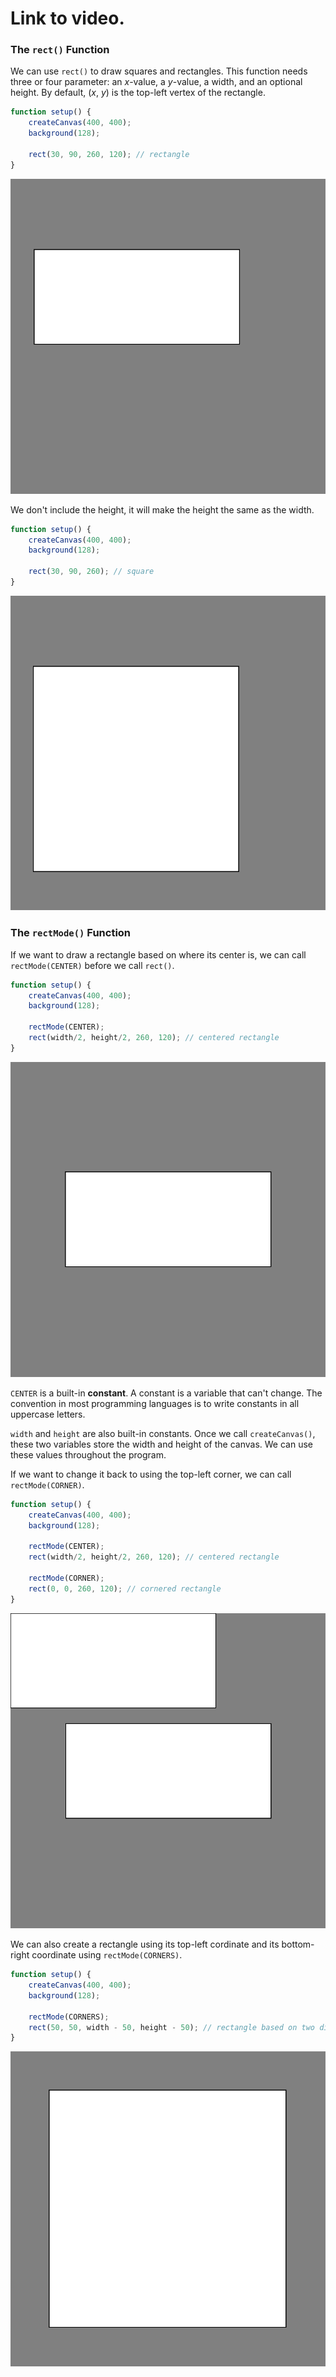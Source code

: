 # Link to video.

### The `rect()` Function

We can use `rect()` to draw squares and rectangles. This function needs three or four parameter: an *x*-value, a *y*-value, a width, and an optional height. By default, (*x*, *y*) is the top-left vertex of the rectangle.

```javascript
function setup() {
    createCanvas(400, 400);
    background(128);

    rect(30, 90, 260, 120); // rectangle
}
```

![](../../Images/rectangle_1_.png)

We don't include the height, it will make the height the same as the width.

```javascript
function setup() {
    createCanvas(400, 400);
    background(128);

    rect(30, 90, 260); // square
}
```

![](../../Images/square_1__.png)

### The `rectMode()` Function

If we want to draw a rectangle based on where its center is, we can call `rectMode(CENTER)` before we call `rect()`. 

```javascript
function setup() {
    createCanvas(400, 400);
    background(128);

    rectMode(CENTER);
    rect(width/2, height/2, 260, 120); // centered rectangle
}
```

![](../../Images/rectangle_2_.png)

`CENTER` is a built-in **constant**. A constant is a variable that can't change. The convention in most programming languages is to write constants in all uppercase letters.

`width` and `height` are also built-in constants. Once we call `createCanvas()`, these two variables store the width and height of the canvas. We can use these values throughout the program.

If we want to change it back to using the top-left corner, we can call `rectMode(CORNER)`.

```javascript
function setup() {
    createCanvas(400, 400);
    background(128);
  
    rectMode(CENTER);
    rect(width/2, height/2, 260, 120); // centered rectangle
  
    rectMode(CORNER);
    rect(0, 0, 260, 120); // cornered rectangle 
}
```

![](../../Images/rectangle_3_.png)

We can also create a rectangle using its top-left cordinate and its bottom-right coordinate using `rectMode(CORNERS)`.

```javascript
function setup() {
    createCanvas(400, 400);
    background(128);
  
    rectMode(CORNERS);
    rect(50, 50, width - 50, height - 50); // rectangle based on two diagonal coordinates
}
```

![](../../Images/rectangle_4_.png)
